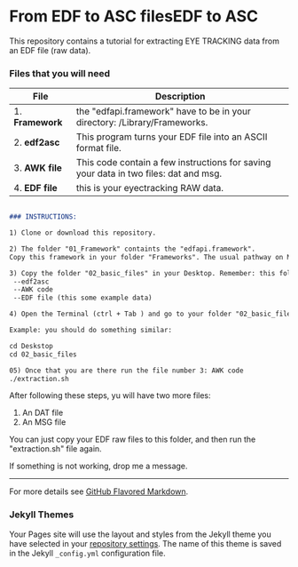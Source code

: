# From EDF to ASC filesEDF to ASC


This repository contains a tutorial for extracting EYE TRACKING data from an EDF file (raw data). 


### Files that you will need

File | Description
------------ | -------------
1. **Framework** | the "edfapi.framework" have to be in your directory: /Library/Frameworks.
2. **edf2asc** | This program turns your EDF file into an ASCII format file.
3. **AWK file** | This code contain a few instructions for saving your data in two files: dat and msg. 
4. **EDF file** | this is your eyectracking RAW data.

```markdown

### INSTRUCTIONS:

1) Clone or download this repository.

2) The folder "01_Framework" containts the "edfapi.framework". 
Copy this framework in your folder "Frameworks". The usual pathway on MAC is /Library/Framewroks.

3) Copy the folder "02_basic_files" in your Desktop. Remember: this folder contains three files: 
 --edf2asc
 --AWK code
 --EDF file (this some example data)

4) Open the Terminal (ctrl + Tab ) and go to your folder "02_basic_files". 

Example: you should do something similar:

cd Deskstop
cd 02_basic_files

05) Once that you are there run the file number 3: AWK code
./extraction.sh

```

After following these steps, yu will have two more files:

1) An DAT file
2) An MSG file

You can just copy your EDF raw files to this folder, and then run the "extraction.sh" file again. 

If something is not working, drop me a message.

------------------------------------------------------------------------------------------------------------

For more details see [GitHub Flavored Markdown](https://guides.github.com/features/mastering-markdown/).

### Jekyll Themes

Your Pages site will use the layout and styles from the Jekyll theme you have selected in your [repository settings](https://github.com/franklenin/EDF-to-ASC/settings). The name of this theme is saved in the Jekyll `_config.yml` configuration file.

